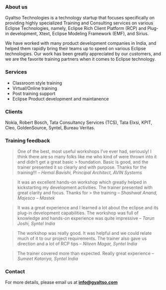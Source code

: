 ### About us

Gyaltso Technologies is a technology startup that focuses specifically on providing highly specialized Training and Consulting services on various Eclipse Technologies, namely, Eclipse Rich Client Platform (RCP) and Plug-in development, Xtext, Eclipse Modeling Framework (EMF), and Sirius.

We have worked with many product development companies in India, and helped them rapidly bring their teams up to speed on various Eclipse technologies. Our work has been greatly appreciated by our customers, and we are the favorite training partners when it comes to Eclipse technology.

### Services

- Classroom style training
- Virtual/Online training
- Post training support
- Eclipse Product development and maintanence

### Clients

Nokia, Robert Bosch, Tata Consultancy Services (TCS), Tata Elxsi, KPIT, Cleo, GoldenSource, Syntel, Bureau Veritas.

### Training feedback

> One of the best, most useful workshops I’ve ever had, seriously! I think there are so many folks like me who kind of were thrown into it and didn’t get a great basic > foundation. Basic is good, and the trainer presented it so clearly and with purpose. Thanks for the training!!!
> _– Hemal Bavishi, Principal Architect, AVIN Systems_

> It was an excellent hands-on workshop which greatly helped in kickstarting my development activities. The trainer presented with great clarity and focus. Thanks for > the training _– Shashwat Anand, Majesco – Mastek_

> It was a great experience and I learned a lot about the eclipse and its plug-in development capabilities. The workshop was full of knowledge and hands-on experience
> was quite impressive _– Tarun Joshi, Syntel India_

> The workshop was really good. It was helpful and we could relate much of it to our project requirements. The trainer also gave us direction and a lot of RCP tips
> _– Niteen Magar, Syntel India_

> The trainer covered more than expected. Really great experience _– Sumeet Katariya, Syntel India_

### Contact

For more details, please email us at **info@gyaltso.com**
